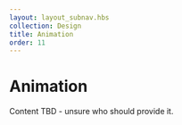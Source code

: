```yaml
---
layout: layout_subnav.hbs
collection: Design
title: Animation
order: 11
---
```


# Animation
Content TBD - unsure who should provide it.

